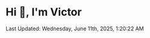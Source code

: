 <h1>Hi 👋, I'm Victor </h1>

<!--RECENT_ACTIVITY:start-->
<!--RECENT_ACTIVITY:end-->

<!--RECENT_ACTIVITY:last_update-->
Last Updated: Wednesday, June 11th, 2025, 1:20:22 AM
<!--RECENT_ACTIVITY:last_update_end-->
